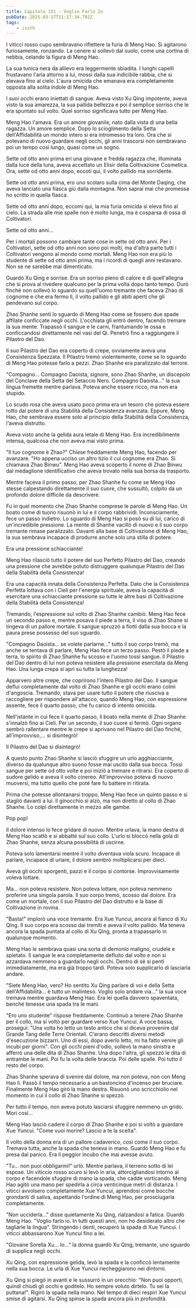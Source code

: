 ```yaml
---
title: Capitolo 151 - Voglio Farlo Io
pubDate: 2025-03-17T11:17:34.792Z
tags:
    - issth
---
```



I viticci rosso cupo sembravano riflettere la furia di Meng Hao. Si agitarono furiosamente, ronzando. La cenere si sollevò dal suolo, come una cortina di nebbia, celando la figura di Meng Hao.


La sua tunica nera da allievo era leggermente sbiadita. I lunghi capelli frustavano l'aria attorno a lui, mossi dalla sua indicibile rabbia, che si elevava fino al cielo. L'aura omicida che emanava era completamente opposta alla solita indole di Meng Hao.


I suoi occhi erano iniettati di sangue. Aveva visto Xu Qing impotente, aveva visto la sua amarezza, la sua pallida bellezza e poi il semplice sorriso che le era spuntato sul volto. Quel sorriso significava tutto per Meng Hao.


Meng Hao l'amava. Era un amore giovanile, nato dalla vista di una bella ragazza. Un amore semplice. Dopo lo scioglimento della Setta dell'Affidabilità un mondo intero si era intromesso tra loro. Ora che si potevano di nuovo guardare negli occhi, gli anni trascorsi non sembravano poi un tempo così lungo, quasi come un sogno.


Sette od otto anni prima eri una giovane e fredda ragazza che, illuminata dalla luce della luna, aveva accettato un Elisir della Coltivazione Cosmetica. Ora, sette od otto anni dopo, eccoti qui, il volto pallido ma sorridente.


Sette od otto anni prima, ero uno scolaro sulla cima del Monte Daqing, che aveva lanciato una fiasca giù dalla montagna. Non saprai mai che promessa ho scritto in quella fiasca.


Sette od otto anni dopo, eccomi qui, la mia furia omicida si eleva fino al cielo. La strada alle mie spalle non è molto lunga, ma è cosparsa di ossa di Coltivatori.


Sette od otto anni...


Per i mortali possono cambiare tante cose in sette od otto anni. Per i Coltivatori, sette od otto anni non sono poi molti, ma d'altra parte tutti i Coltivatori vengono al mondo come mortali. Meng Hao non era più lo studente di sette od otto anni prima, ma i ricordi di quegli anni restavano. Non se ne sarebbe mai dimenticato.


Guardò Xu Qing e sorrise. Era un sorriso pieno di calore e di quell'allegria che si prova al rivedere qualcuno per la prima volta dopo tanto tempo. Durò finché non sollevò lo sguardo su quell'uomo tremante che faceva Zhao di cognome e che era fermo lì, il volto pallido e gli abiti aperti che gli pendevano sul corpo.


Zhao Shanhe sentì lo sguardo di Meng Hao come se fossero due spade affilate conficcate negli occhi. L'occhiata gli entrò dentro, facendo tremare la sua mente. Trapassò il sangue e le carni, frantumando le ossa e conficcandosi direttamente nei vasi del Qi. Penetrò fino a raggiungere il Pilastro del Dao.


Il suo Pilastro del Dao era coperto di crepe, ovviamente aveva una Consistenza Spezzata. Il Pilastro tremò violentemente, come se lo sguardo di Meng Hao potesse farlo a pezzi. Zhao Shanhe era paralizzato dal terrore.


"Compagno... Compagno Daoista, signore, sono Zhao Shanhe, un discepolo del Conclave della Setta del Setaccio Nero. Compagno Daoista..." la sua lingua fremette mentre parlava. Poteva anche essere ricco, ma non era stupido.


Lo scudo rosa che aveva usato poco prima era un tesoro che poteva essere rotto dal potere di una Stabilità della Consistenza avanzata. Eppure, Meng Hao, che sembrava essere solo al principio della Stabilità della Consistenza, l'aveva distrutto.


Aveva visto anche la gelida aura letale di Meng Hao. Era incredibilmente intensa, qualcosa che non aveva mai visto prima.


"Il tuo cognome è Zhao?" Chiese freddamente Meng Hao, facendo per avanzare. "Ho appena ucciso un altro tizio il cui cognome era Zhao. Si chiamava Zhao Binwu". Meng Hao aveva scoperto il nome di Zhao Binwu dal medaglione identificativo che aveva trovato nella sua borsa da trasporto.


Mentre faceva il primo passo, per Zhao Shanhe fu come se Meng Hao stesse calpestando direttamente il suo cuore, che sussultò, colpito da un profondo dolore difficile da descrivere.


Fu in quel momento che Zhao Shanhe comprese le parole di Meng Hao. Un boato come di tuono risuonò in lui e il corpo rabbrividì. Inconsciamente, fece un passo indietro. Lo sguardo di Meng Hao si posò su di lui, carico di un'incredibile pressione. La mente di Shanhe vacillò di nuovo e il suo corpo tremante rimase paralizzato. Davanti alla base di Coltivazione di Meng Hao, la sua sembrava incapace di produrre anche solo una stilla di potere.


Era una pressione schiacciante!


Meng Hao rilasciò tutto il potere del suo Perfetto Pilastro del Dao, creando una pressione che avrebbe potuto distruggere qualunque Pilastro del Dao della Stabilità della Consistenza!


Era una capacità innata della Consistenza Perfetta. Dato che la Consistenza Perfetta lottava con i Cieli per l'energia spirituale, aveva la capacità di esercitare una schiacciante pressione su tutte le altre basi di Coltivazione della Stabilità della Consistenza!


Tremando, l'espressione sul volto di Zhao Shanhe cambiò. Meng Hao fece un secondo passo e, mentre posava il piede a terra, il viso di Zhao Shane si tingeva di un pallore mortale. Il sangue spruzzò a fiotti dalla sua bocca e la paura prese possesso del suo sguardo.


"Compagno Daoista... se volete parlarne..." tutto il suo corpo tremò, ma anche se tentava di parlare, Meng Hao fece un terzo passo. Pestò il piede a terra, lo spirito di Zhao Shanhe fu scosso e l'uomo tossì sangue. Il Pilastro del Dao dentro di lui non poteva resistere alla pressione esercitata da Meng Hao. Una lunga crepa si aprì su tutta la lunghezza!


Apparvero altre crepe, che coprirono l'intero Pilastro del Dao. Il sangue defluì completamente dal volto di Zhao Shanhe e gli occhi erano colmi d'angoscia. Tremando, stava per usare tutto il potere che riusciva a raccogliere per rispondere all'attacco, quando Meng Hao, con espressione assente, fece il quarto passo, che fu carico di intento omicida.


Nell'istante in cui fece il quarto passo, il boato nella mente di Zhao Shanhe s'innalzò fino ai Cieli. Per un secondo, il suo cuore si fermò. Ogni organo sembrò rallentare mentre le crepe si aprivano nel Pilastro del Dao finché, all'improvviso,... si disintegrò!


Il Pilastro del Dao si disintegrò!


A questo punto Zhao Shanhe si lasciò sfuggire un urlo agghiacciante, diverso da qualunque altro suono fosse mai uscito dalla sua bocca. Tossì sangue per sette od otto volte e poi iniziò a tremare e ritrarsi. Era coperto di sudore gelido e aveva il volto cinereo. All'improvviso poteva di nuovo muoversi, ma tutto quello che poté fare fu battere in ritirata.


Prima che potesse allontanarsi troppo, Meng Hao fece un quinto passo e si stagliò davanti a lui. Il ginocchio si alzò, ma non diretto al collo di Zhao Shanhe. Lo colpì direttamente in mezzo alle gambe.


Pop pop!


Il dolore intenso lo fece gridare di nuovo. Mentre urlava, la mano destra di Meng Hao scattò e si abbatté sul suo collo. L'urlo si bloccò nella gola di Zhao Shanhe, senza alcuna possibilità di uscirne.


Poteva solo lamentarsi mentre il volto diventava viola scuro. Incapace di parlare, incapace di urlare, il dolore sembrò moltiplicarsi per dieci.


Aveva gli occhi sporgenti, pazzi e il corpo si contorse. Improvvisamente voleva lottare.


Ma... non poteva resistere. Non poteva lottare, non poteva nemmeno proferire una singola parola. Il suo corpo tremò, scosso dal dolore. Era come un mortale, con il suo Pilastro del Dao distrutto e la base di Coltivazione in rovina.


"Basta!" implorò una voce tremante. Era Xue Yuncui, ancora al fianco di Xu Qing. Il suo corpo era scosso dai tremiti e aveva il volto pallido. Ma teneva ancora la spada puntata al collo di Xu Qing, pronta a trapassarlo in qualunque momento.


Meng Hao le sembrava quasi una sorta di demonio maligno, crudele e spietato. Il sangue le era completamente defluito dal volto e non si azzardava nemmeno a guardarlo negli occhi. Dentro di sé si pentì immediatamente, ma era già troppo tardi. Poteva solo supplicarlo di lasciarla andare.


"Siete Meng Hao, vero? Ho sentito Xu Qing parlare di voi e della Setta dell'Affidabilità... è tutto un malinteso. Voglio solo andare via..." la sua voce tremava mentre guardava Meng Hao. Era lei quella davvero spaventata, benché tenesse una spada tra le mani.


"Ero uno studente" rispose freddamente. Continuò a tenere Zhao Shanhe per il collo, ma si voltò per guardare verso Xue Yuncui. A voce bassa, proseguì: "Una volta ho letto un testo antico che si diceva provenire dal Grande Tang delle Terre Orientali. C'erano descritti diversi metodi d'esecuzione bizzarri. Uno di essi, dopo averlo letto, mi ha fatto venire gli incubi per giorni". Con gli occhi pieni d'odio, sollevò la mano sinistra e afferrò una delle dita di Zhao Shanhe. Una dopo l'altra, gli spezzò le dita di entrambe le mani. Poi fu la volta delle braccia. Poi delle spalle. Poi tutto il resto del corpo.


Zhao Shanhe sperava di svenire dal dolore, ma non poteva, non con Meng Hao lì. Passò il tempo necessario a un bastoncino d'incenso per bruciare. Finalmente Meng Hao girò la mano destra. Risuonò uno scricchiolio nel momento in cui il collo di Zhao Shanhe si spezzò.


Per tutto il tempo, non aveva potuto lasciarsi sfuggire nemmeno un grido. Morì così...


Meng Hao lasciò cadere il corpo di Zhao Shanhe e poi si voltò a guardare Xue Yuncui. "Come vuoi morire? Lascio a te la scelta".


Il volto della donna era di un pallore cadaverico, così come il suo corpo. Tremava tutta, anche la spada che teneva in mano. Guardò Meng Hao e fu presa dal panico. Era il peggior incubo che mai avesse avuto.


"Tu... non puoi obbligarmi!" urlò. Mentre parlava, il terreno sotto di lei espose. Un viticcio rosso scuro si levò in aria, attorcigliandosi intorno al corpo e facendole sfuggire di mano la spada, che cadde vorticando. Meng Hao agitò una mano per spedirla a circa venticinque metri di distanza. I viticci avvolsero completamente Xue Yuncui, aprendosi come bocche grondanti di saliva, aspettando l'ordine di Meng Hao, per prosciugarla completamente.


"Non ucciderla..." disse quietamente Xu Qing, rialzandosi a fatica. Guardò Meng Hao. "Voglio farlo io. In tutti questi anni, non ho desiderato altro che tagliarle la lingua". Stringendo i denti, recuperò la spada di Xue Yuncui. I viticci abbassarono Xue Yuncui fino a lei.


"Giovane Sorella Xu... Io..." la donna guardò Xu Qing, tremante, uno sguardo di supplica negli occhi.


Xu Qing, con espressione gelida, levò la spada e la conficcò lentamente nella sua bocca. Le urla di Xue Yuncui riecheggiarono nei dintorni.


Xu Qing si piegò in avanti e le sussurrò in un orecchio: "Non puoi opporti, quindi chiudi gli occhi e goditelo. Ho sempre voluto dirtelo. Tu sei la puttana!". Rigirò la spada nella mano. Nel tempo di dieci respiri Xue Yuncui smise di agitarsi. Xu Qing spinse la spada ancora più in profondità.
                                


                                



